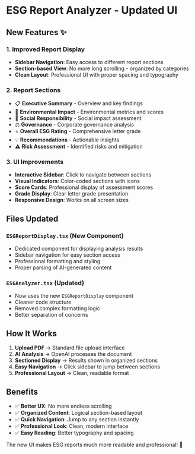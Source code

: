 # ESG Report Analyzer - Updated UI

## New Features ✨

### 1. **Improved Report Display**
- **Sidebar Navigation**: Easy access to different report sections
- **Section-based View**: No more long scrolling - organized by categories
- **Clean Layout**: Professional UI with proper spacing and typography

### 2. **Report Sections**
- 📋 **Executive Summary** - Overview and key findings
- 🌱 **Environmental Impact** - Environmental metrics and scores
- 👥 **Social Responsibility** - Social impact assessment
- ⚖️ **Governance** - Corporate governance analysis
- ⭐ **Overall ESG Rating** - Comprehensive letter grade
- 💡 **Recommendations** - Actionable insights
- ⚠️ **Risk Assessment** - Identified risks and mitigation

### 3. **UI Improvements**
- **Interactive Sidebar**: Click to navigate between sections
- **Visual Indicators**: Color-coded sections with icons
- **Score Cards**: Professional display of assessment scores
- **Grade Display**: Clear letter grade presentation
- **Responsive Design**: Works on all screen sizes

## Files Updated

### `ESGReportDisplay.tsx` (New Component)
- Dedicated component for displaying analysis results
- Sidebar navigation for easy section access
- Professional formatting and styling
- Proper parsing of AI-generated content

### `ESGAnalyzer.tsx` (Updated)
- Now uses the new `ESGReportDisplay` component
- Cleaner code structure
- Removed complex formatting logic
- Better separation of concerns

## How It Works

1. **Upload PDF** → Standard file upload interface
2. **AI Analysis** → OpenAI processes the document
3. **Sectioned Display** → Results shown in organized sections
4. **Easy Navigation** → Click sidebar to jump between sections
5. **Professional Layout** → Clean, readable format

## Benefits

- ✅ **Better UX**: No more endless scrolling
- ✅ **Organized Content**: Logical section-based layout
- ✅ **Quick Navigation**: Jump to any section instantly
- ✅ **Professional Look**: Clean, modern interface
- ✅ **Easy Reading**: Better typography and spacing

The new UI makes ESG reports much more readable and professional! 🎯
